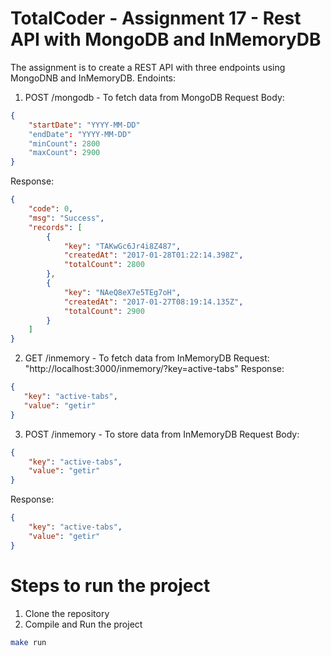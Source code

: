 # TotalCoder - Assignment 17 - Rest API with MongoDB and InMemoryDB
The assignment is to create a REST API with three endpoints using MongoDNB and InMemoryDB.
Endoints:
1. POST /mongodb - To fetch data from MongoDB
Request Body:
```json
{
    "startDate": "YYYY-MM-DD"
    "endDate": "YYYY-MM-DD"
    "minCount": 2800
    "maxCount": 2900
}
```
Response:
```json
{
    "code": 0,
    "msg": "Success",
    "records": [
        {
            "key": "TAKwGc6Jr4i8Z487",
            "createdAt": "2017-01-28T01:22:14.398Z",
            "totalCount": 2800
        },
        {
            "key": "NAeQ8eX7e5TEg7oH",
            "createdAt": "2017-01-27T08:19:14.135Z",
            "totalCount": 2900
        }
    ]
}
```
2. GET /inmemory - To fetch data from InMemoryDB
Request: "http://localhost:3000/inmemory/?key=active-tabs"
Response:
```json
{
   "key": "active-tabs",
   "value": "getir"
}
```
3. POST /inmemory - To store data from InMemoryDB
Request Body:
```json
{
    "key": "active-tabs",
    "value": "getir"
}
```
Response:
```json
{
    "key": "active-tabs",
    "value": "getir"
}
```

# Steps to run the project
1. Clone the repository
2. Compile and Run the project
```bash
make run
```
